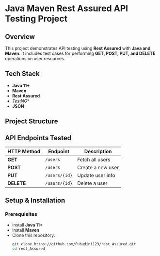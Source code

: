 # Java Maven Rest Assured API Testing Project

## **Overview**
This project demonstrates API testing using **Rest Assured** with **Java and Maven**. It includes test cases for performing **GET, POST, PUT, and DELETE** operations on user resources.

## **Tech Stack**
- **Java 11+**
- **Maven**
- **Rest Assured**
- *TestNG**
- **JSON**
  
## **Project Structure**

## **API Endpoints Tested**
| HTTP Method | Endpoint         | Description         |
|------------|----------------|---------------------|
| **GET**    | `/users`        | Fetch all users    |
| **POST**   | `/users`        | Create a new user  |
| **PUT**    | `/users/{id}`   | Update user info   |
| **DELETE** | `/users/{id}`   | Delete a user      |

## **Setup & Installation**
### **Prerequisites**
- Install **Java 11+**
- Install **Maven**
- Clone this repository:
  ```sh
  git clone https://github.com/Pubudini123/rest_Assured.git
  cd rest_Assured
